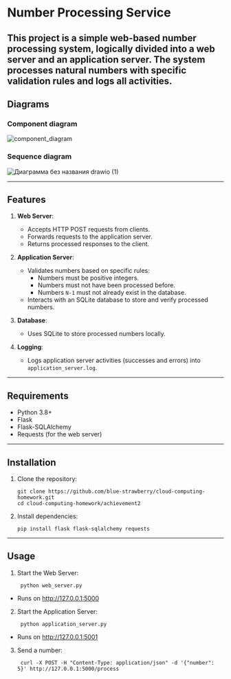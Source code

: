 # Number Processing Service

This project is a simple web-based number processing system, logically divided into a **web server** and an **application server**. The system processes natural numbers with specific validation rules and logs all activities.
---

## Diagrams
### Component diagram
![component_diagram](https://github.com/user-attachments/assets/cc2e9923-50f9-4675-9532-277b57395436)

### Sequence diagram
![Диаграмма без названия drawio (1)](https://github.com/user-attachments/assets/0a33ed66-f944-4651-9311-7fe806bd1f9f)



---

## Features

1. **Web Server**:
   - Accepts HTTP POST requests from clients.
   - Forwards requests to the application server.
   - Returns processed responses to the client.

2. **Application Server**:
   - Validates numbers based on specific rules:
     - Numbers must be positive integers.
     - Numbers must not have been processed before.
     - Numbers `N-1` must not already exist in the database.
   - Interacts with an SQLite database to store and verify processed numbers.

3. **Database**:
   - Uses SQLite to store processed numbers locally.

4. **Logging**:
   - Logs application server activities (successes and errors) into `application_server.log`.

---

## Requirements

- Python 3.8+
- Flask
- Flask-SQLAlchemy
- Requests (for the web server)

---

## Installation

1. Clone the repository:
   ```
   git clone https://github.com/blue-strawberry/cloud-computing-homework.git
   cd cloud-computing-homework/achievement2
   ```

2. Install dependencies:
   ```
   pip install flask flask-sqlalchemy requests
   ```

---

## Usage

1. Start the Web Server:
   ```
    python web_server.py
   ```
* Runs on http://127.0.0.1:5000

2. Start the Application Server:
   ```
    python application_server.py
   ```
* Runs on http://127.0.0.1:5001

3. Send a number:
   ```
    curl -X POST -H "Content-Type: application/json" -d '{"number": 5}' http://127.0.0.1:5000/process
   ```
 
